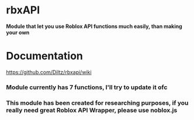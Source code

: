 # rbxAPI
**Module that let you use Roblox API functions much easily, than making your own**

# Documentation
https://github.com/Diltz/rbxapi/wiki

### Module currently has 7 functions, I'll try to update it ofc
### This module has been created for researching purposes, if you really need great Roblox API Wrapper, please use noblox.js